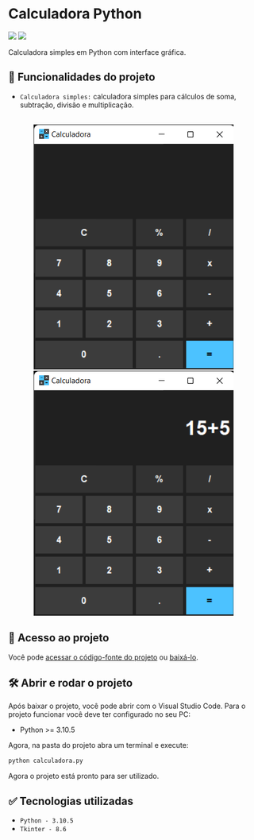 # Calculadora Python

<p align="left">
    <img src="https://img.shields.io/badge/Status-Conclu%C3%ADdo-brightgreen?style=for-the-badge"/>
    <!-- <img src="https://img.shields.io/badge/Status-Em%20Desenvolvimento-orange?style=for-the-badge"/> -->
    <img src="https://img.shields.io/github/license/GabrielSchiavo/to-do-list?color=blue&style=for-the-badge"/>
</p>

Calculadora simples em Python com interface gráfica.

## :hammer: Funcionalidades do projeto
- `Calculadora simples:` calculadora simples para cálculos de soma, subtração, divisão e multiplicação.

<br>
<div display: inline_block align="center">
    <img src="./assets/screenshot/screenshot1.png" alt="Screenshot 1"/>
    <img src="./assets/screenshot/screenshot2.png" alt="Screenshot 2"/>
</div>

## :file_folder: Acesso ao projeto
Você pode [acessar o código-fonte do projeto](https://github.com/GabrielSchiavo/calculadora-python) ou [baixá-lo](https://github.com/GabrielSchiavo/calculadora-python/archive/refs/heads/main.zip).

## 	:hammer_and_wrench: Abrir e rodar o projeto
Após baixar o projeto, você pode abrir com o Visual Studio Code. Para o projeto funcionar você deve ter configurado no seu PC:

* Python >= 3.10.5

Agora, na pasta do projeto abra um terminal e execute:
```bash
python calculadora.py
```

Agora o projeto está pronto para ser utilizado.

## :white_check_mark: Tecnologias utilizadas
* `Python - 3.10.5`
* `Tkinter - 8.6`
